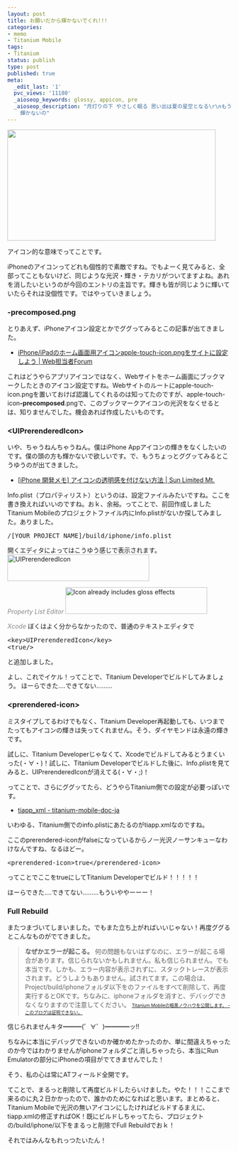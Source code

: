 ```yaml
---
layout: post
title: お願いだから輝かないでくれ!!!
categories:
- memo
- Titanium Mobile
tags:
- Titanium
status: publish
type: post
published: true
meta:
  _edit_last: '1'
  pvc_views: '11180'
  _aioseop_keywords: glossy, appicon, pre
  _aioseop_description: "月灯りの下 やさしく眠る 思い出は夏の星空となる\r\nもう帰らない 帰れない\r\nあなたのそば以外で私輝かないの\r\n輝けないの
    輝かないの"
---
```

<img class="alignnone size-full wp-image-2673" title="ipon" src="http://t32k.me/mol/file/2011/03/ipon.png" alt="" width="470" height="250" />

アイコン的な意味でってことです。

iPhoneのアイコンってどれも個性的で素敵ですね。でもよーく見てみると、全部ってこともないけど、同じような光沢・輝き・テカリがついてますよね。あれを消したいというのが今回のエントリの主旨です。輝きも皆が同じように輝いていたらそれは没個性です。ではやっていきましょう。

<!--more-->
<h3>-precomposed.png</h3>
とりあえず、iPhoneアイコン設定とかでググってみるとこの記事が出てきました。
<ul>
	<li><a href="http://web-tan.forum.impressrd.jp/e/2010/06/15/8178">iPhone/iPadのホーム画面用アイコンapple-touch-icon.pngをサイトに設定しよう | Web担当者Forum</a></li>
</ul>
これはどうやらアプリアイコンではなく、Webサイトをホーム画面にブックマークしたときのアイコン設定ですね。Webサイトのルートにapple-touch-icon.pngを置いておけば認識してくれるのは知ってたのですが、apple-touch-icon<strong>-precomposed</strong>.pngで、このブックマークアイコンの光沢をなくせるとは、知りませんでした。機会あれば作成したいものです。
<h3>&lt;UIPrerenderedIcon&gt;</h3>
いや、ちゃうねんちゃうねん。僕はiPhone Appアイコンの輝きをなくしたいのです。僕の頭の方も輝かないで欲しいです。で、もうちょっとググッてみるとこうゆうのが出てきました。
<ul>
	<li><a href="http://blog.syuhari.jp/archives/966">[iPhone 開発メモ] アイコンの透明感を付けない方法 | Sun Limited Mt.</a></li>
</ul>
Info.plist（プロパティリスト）というのは、設定ファイルみたいですね。ここを書き換えればいいのですね。おｋ、余裕。ってことで、前回作成しましたTitanium Mobileのプロジェクトファイル内にInfo.plistがないか探してみました。ありました。
<pre>/[YOUR_PROJECT_NAME]/build/iphone/info.plist</pre>
開くエディタによってはこうゆう感じで表示されます。

<img class="fig" title="property_list_editor" src="http://t32k.me/mol/file/2011/03/property_list_editor.png" alt="UIPrerenderedIcon" width="320" height="60" />

<em><span style="color: #888888;">Property List Editor
</span></em>
<img class="fig" title="xcode" src="http://t32k.me/mol/file/2011/03/xcode.png" alt="Icon already includes gloss effects" width="320" height="60" />

<em><span style="color: #888888;">Xcode
</span></em>
ぼくはよく分からなかったので、普通のテキストエディタで
<pre>&lt;key&gt;UIPrerenderedIcon&lt;/key&gt;
&lt;true/&gt;</pre>
と追加しました。

よし、これでイケル！ってことで、Titanium Developerでビルドしてみましょう。
ほーらできた....できてない.........
<h3>&lt;prerendered-icon&gt;</h3>
ミスタイプしてるわけでもなく、Titanium Developer再起動しても、いつまでたってもアイコンの輝きは失ってくれません。そう、ダイヤモンドは永遠の輝きです。

試しに、Titanium Developerじゃなくて、Xcodeでビルドしてみるとうまくいった(・∀・)！試しに、Titanium Developerでビルドした後に、Info.plistを見てみると、UIPrerenderedIconが消えてる(・∀・;)！

ってことで、さらにググッてたら、どうやらTitanium側での設定が必要っぽいです。
<ul>
	<li><a href="http://code.google.com/p/titanium-mobile-doc-ja/wiki/tiapp_xml">tiapp_xml - titanium-mobile-doc-ja</a></li>
</ul>
いわゆる、Titanium側でのinfo.plistにあたるのがtiapp.xmlなのですね。

ここのprerendered-iconがfalseになっているからノー光沢ノーサンキューなわけなんですね、なるほどー。
<pre>&lt;prerendered-icon&gt;true&lt;/prerendered-icon&gt;</pre>
ってことでここをtrueにしてTitanium Developerでビルド！！！！！

ほーらできた....できてない.........もういややーーー！
<h3>Full Rebuild</h3>
またつまづいてしまいました。でもまた立ち上がればいいじゃない！再度ググるとこんなものがでてきました。
<blockquote><strong>なぜかエラーが起こる。</strong>
何の問題もないはずなのに、エラーが起こる場合があります。信じられないかもしれません。私も信じられません。でも本当です。しかも、エラー内容が表示されずに、スタックトレースが表示されます。どうしようもありません。試されてます。この場合は、Project/build/iphoneフォルダ以下をのファイルをすべて削除して、再度実行するとOKです。ちなみに、iphoneフォルダを消すと、デバッグできなくなりますので注意してください。
<span style="font-size: x-small;"><a href="http://d.hatena.ne.jp/shunsuk/20110304/1299229674"> Titanium Mobileの暗黒ノウハウを公開します。 - このブログは証明できない。</a></span></blockquote>
信じられませんキタ━━━(゜∀゜)━━━━ッ!!

ちなみに本当にデバッグできないのか確かめたかったのか、単に間違えちゃったのか今ではわかりませんがiphoneフォルダごと消しちゃったら、本当にRun Emulatorの部分にiPhoneの項目がでてきませんでした！

そう、私の心は常にATフィールド全開です。

てことで、まるっと削除して再度ビルドしたらいけました。やた！！！ここまで来るのに丸２日かかったので、誰かのためになればと思います。まとめると、Titanium Mobileで光沢の無いアイコンにしたければビルドするまえに、tiapp.xmlの修正すればOK！既にビルドしちゃってたら、プロジェクトの/build/iphone/以下をまるっと削除でFull Rebuildでおｋ！

それではみんなもれっつたいたん！
